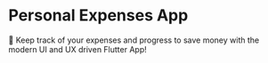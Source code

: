 # Personal Expenses App

📱 Keep track of your expenses and progress to save money with the modern UI and UX driven Flutter App!
